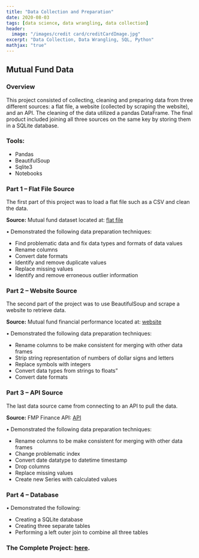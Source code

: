 ```yaml
---
title: "Data Collection and Preparation"
date: 2020-08-03
tags: [data science, data wrangling, data collection]
header:
  image: "/images/credit card/creditCardImage.jpg"
excerpt: "Data Collection, Data Wrangling, SQL, Python"
mathjax: "true"
---
```


## Mutual Fund Data

### Overview
This project consisted of collecting, cleaning and preparing data from three different sources: a flat file, a website (collected by scraping the website), and an API. The cleaning of the data utilized a pandas DataFrame. The final product included joining all three sources on the same key by storing them in a SQLite database.

### Tools:

* Pandas
* BeautifulSoup
* Sqlite3
* Notebooks

### Part 1 – Flat File Source

The first part of this project was to load a flat file such as a CSV and clean the data.

**Source:** Mutual fund dataset located at: [flat file](https://www.kaggle.com/stefanoleone992/mutual-funds-and-etfs?select=Mutual+Funds.csv)

• Demonstrated the following data preparation techniques:

* Find problematic data and fix data types and formats of data values
* Rename columns
* Convert date formats
* Identify and remove duplicate values
* Replace missing values
* Identify and remove erroneous outlier information

### Part 2 – Website Source

The second part of the project was to use BeautifulSoup and scrape a website to retrieve data.

**Source:** Mutual fund financial performance located at: [website](https://charts.ussif.org/mfpc/)

• Demonstrated the following data preparation techniques:

* Rename columns to be make consistent for merging with other data frames
* Strip string representation of numbers of dollar signs and letters
* Replace symbols with integers
* Convert data types from strings to floats”
* Convert date formats

### Part 3 – API Source

The last data source came from connecting to an API to pull the data.

**Source:** FMP Finance API: [API](https://financialmodelingprep.com/developer/docs/)

• Demonstrated the following data preparation techniques:

* Rename columns to be make consistent for merging with other data frames
* Change problematic index
* Convert date datatype to datetime timestamp
* Drop columns
* Replace missing values
* Create new Series with calculated values

### Part 4 – Database

• Demonstrated the following:

* Creating a SQLite database
* Creating three separate tables
* Performing a left outer join to combine all three tables


### The Complete Project: [here](https://github.com/MaryDonovanMartello/https://github.com/MaryDonovanMartello/Data-Collection-Preparation-Mutual-Funds).

